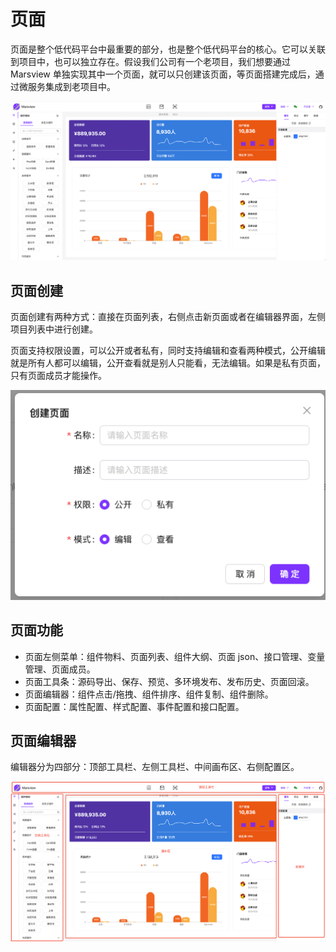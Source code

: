 # 页面

页面是整个低代码平台中最重要的部分，也是整个低代码平台的核心。它可以关联到项目中，也可以独立存在。假设我们公司有一个老项目，我们想要通过 Marsview 单独实现其中一个页面，就可以只创建该页面，等页面搭建完成后，通过微服务集成到老项目中。

![访问端工作台](./../assets/page/editor.png)

## 页面创建

页面创建有两种方式：直接在页面列表，右侧点击新页面或者在编辑器界面，左侧项目列表中进行创建。

页面支持权限设置，可以公开或者私有，同时支持编辑和查看两种模式，公开编辑就是所有人都可以编辑，公开查看就是别人只能看，无法编辑。如果是私有页面，只有页面成员才能操作。

![访问端工作台](./../assets/page/createPage.png)

## 页面功能

- 页面左侧菜单：组件物料、页面列表、组件大纲、页面 json、接口管理、变量管理、页面成员。
- 页面工具条：源码导出、保存、预览、多环境发布、发布历史、页面回滚。
- 页面编辑器：组件点击/拖拽、组件排序、组件复制、组件删除。
- 页面配置：属性配置、样式配置、事件配置和接口配置。

## 页面编辑器

编辑器分为四部分：顶部工具栏、左侧工具栏、中间画布区、右侧配置区。

![访问端工作台](./../assets/page/canvas.png)
